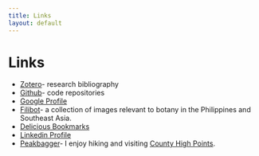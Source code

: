```yaml
---
title: Links
layout: default
---
```


Links
====

* [Zotero](https://www.zotero.org/willtownes)- research bibliography
* [Github](https://github.com/willtownes)- code repositories
* [Google Profile](https://profiles.google.com/will.townes/about)
* [Filibot](https://www.flickr.com/photos/filibot)- a collection of images relevant to botany in the Philippines and Southeast Asia.
* [Delicious Bookmarks](https://delicious.com/will.townes)
* [Linkedin Profile](https://www.linkedin.com/in/willtownes1)
* [Peakbagger](http://peakbagger.com/climber/climber.aspx?cid=6363)- I enjoy hiking and visiting [County High Points](http://cohp.org/).
